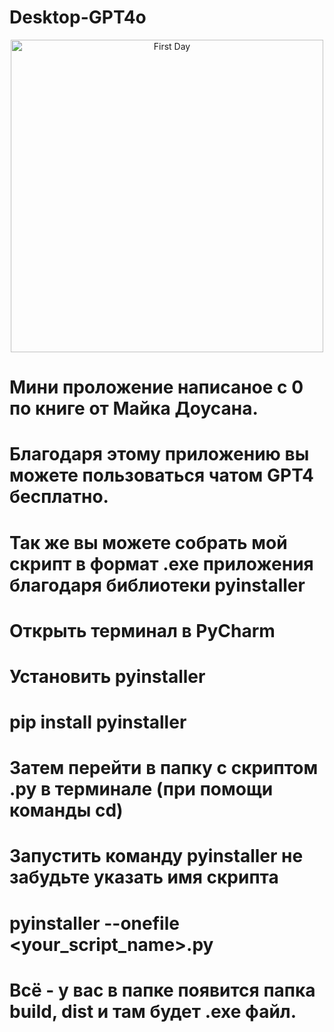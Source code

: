 # Desktop-GPT4o

<p align="center">
  <img src="https://imgur.com/6akBklX" width="500" title="First Day">
</p>

# Мини проложение написаное с 0 по книге от Майка Доусана.
# Благодаря этому приложению вы можете пользоваться чатом GPT4 бесплатно.

# Так же вы можете собрать мой скрипт в формат .exe приложения благодаря библиотеки pyinstaller

# Открыть терминал в PyCharm 
# Установить pyinstaller 

# pip install pyinstaller 

# Затем перейти в папку с скриптом .py в терминале (при помощи команды cd) 
# Запустить команду pyinstaller не забудьте указать имя скрипта 

# pyinstaller --onefile <your_script_name>.py 

# Всё - у вас в папке появится папка build, dist и там будет .exe файл.
